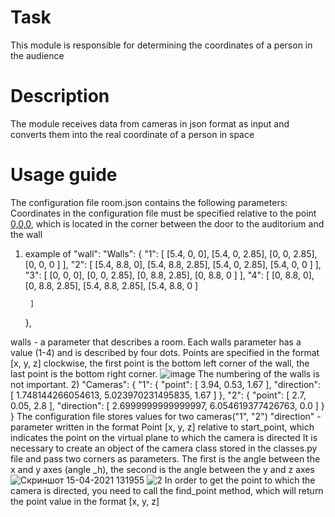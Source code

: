 # Task
This module is responsible for determining the coordinates of a person in the audience
# Description
The module receives data from cameras in json format as input and converts them into the real coordinate of a person in space
# Usage guide
The configuration file room.json contains the following parameters:
Сoordinates in the configuration file must be specified relative to the point [0,0,0](start_point), which is located in the corner between the door to the auditorium and the wall
1) example of "wall":
  "Walls": {
		"1": [
			[5.4, 0, 0],
			[5.4, 0, 2.85],
			[0, 0, 2.85],
			[0, 0, 0 ]
		],
		"2": [
			[5.4, 8.8, 0],
			[5.4, 8.8, 2.85],
			[5.4, 0, 2.85],
			[5.4, 0, 0 ]
		],
		"3": [
			[0, 0, 0],
			[0, 0, 2.85],
			[0, 8.8, 2.85],
			[0, 8.8, 0 ]
		],
		"4": [
			[0, 8.8, 0],
			[0, 8.8, 2.85],
			[5.4, 8.8, 2.85],
			[5.4, 8.8, 0 ]
			
		]
	},
  
walls - a parameter that describes a room. Each walls parameter has a value (1-4) and is described by four dots. Points are specified in the format [x, y, z] clockwise, the first point is the bottom left corner of the wall, the last point is the bottom right corner.
![image](https://user-images.githubusercontent.com/56771735/114852858-d87edc00-9deb-11eb-81ef-c1c2fa27bc7f.png)
The numbering of the walls is not important. 
2) "Cameras": {
		"1": {
			"point": [
				3.94,
				0.53,
				1.67
			],
			"direction": [
				1.748144266054613,
				5.023970231495835,
				1.67
			]
		},
		"2": {
			"point": [
				2.7,
				0.05,
				2.8
			],
			"direction": [
				2.6999999999999997,
				6.054619377426763,
				0.0
			]
		}
	}
The configuration file stores values for two cameras("1", "2")
"direction" - parameter written in the format Point [x, y, z] relative to start_point, which indicates the point on the virtual plane to which the camera is directed
It is necessary to create an object of the camera class stored in the classes.py file and pass two corners as parameters. The first is the angle between the x and y axes (angle _h), the second is the angle between the y and z axes
![Скриншот 15-04-2021 131955](https://user-images.githubusercontent.com/56771735/114854531-96569a00-9ded-11eb-8435-913f831abb80.png)
![2](https://user-images.githubusercontent.com/56771735/114854538-98205d80-9ded-11eb-896c-0c9a565853bf.png)
In order to get the point to which the camera is directed, you need to call the find_point method, which will return the point value in the format [x, y, z]
